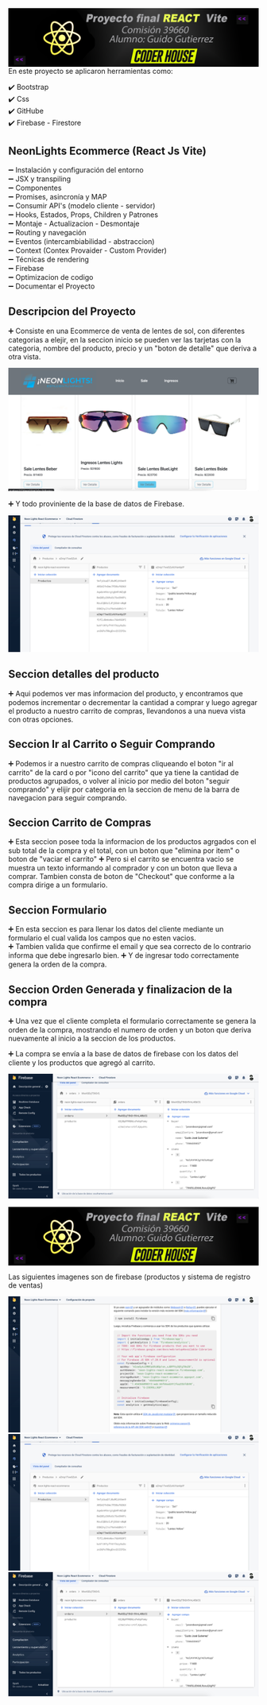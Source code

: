 <img src='./imgReadme/React1.png' align='left'>

<br>


En este proyecto se aplicaron herramientas como:

✔️ Bootstrap <br>
✔️ Css <br>
✔️ GitHube <br>
✔️ Firebase - Firestore <br>

<h2> NeonLights Ecommerce (React Js Vite) </h2>

➖ Instalación y configuración del entorno <br>
➖ JSX y transpiling <br>
➖ Componentes <br>
➖ Promises, asincronía y MAP <br>
➖ Consumir API's (modelo cliente - servidor) <br>
➖ Hooks, Estados, Props, Children y Patrones <br>
➖ Montaje - Actualizacion - Desmontaje <br>
➖ Routing y navegación <br>
➖ Eventos (intercambiabilidad - abstraccion) <br>
➖ Context (Contex Provaider - Custom Provider) <br>
➖ Técnicas de rendering <br>
➖ Firebase <br>
➖ Optimizacion de codigo <br>
➖ Documentar el Proyecto <br>

<h2> Descripcion del Proyecto </h2>

➕ Consiste en una Ecommerce de venta de lentes de sol, con diferentes categorias a elejir,
 en la seccion inicio se pueden ver las tarjetas con la categoria, nombre del producto, precio y un 
 "boton de detalle" que deriva a otra vista. <br>
 
 
 <img src='./imgReadme/Captura5.png' >

 
 
 
➕ Y todo proviniente de la base de datos de Firebase. <br>

<img src='./imgReadme/Captura2.png' >


<h2> Seccion detalles del producto </h2>
➕ Aqui podemos ver mas informacion del producto, y encontramos que podemos incrementar o decrementar la 
cantidad a comprar y luego agregar el producto a nuestro carrito de compras, llevandonos a una nueva vista con otras opciones.
   
 <h2> Seccion Ir al Carrito o Seguir Comprando </h2>

➕ Podemos ir a nuestro carrito de compras cliqueando el boton "ir al carrito" de la card o por "icono del carrito" que ya tiene la cantidad  de productos agrupados, o volver al inicio por medio del boton "seguir comprando" y elijir por categoria en la seccion de menu de la      barra de navegacion para seguir comprando.

<h2> Seccion Carrito de Compras </h2>
➕ Esta seccion posee toda la informacion de los productos agrgados con el sub total de la compra y el total, con un boton que "elimina por item" o boton de "vaciar el carrito" 
➕ Pero si el carrito se encuentra vacio se muestra un texto informando al comprador y con un boton que lleva a comprar. Tambien consta de  boton de "Checkout" que conforme a la compra dirige a un formulario.

 <h2> Seccion Formulario </h2>
➕ En esta seccion es para llenar los datos del cliente mediante un formulario el cual valida los campos que no esten vacios.
<br>
➕ Tambien valida que confirme el email y que sea correcto de lo contrario informa que debe ingresarlo bien.
➕ Y de ingresar todo correctamente genera la orden de la compra.

<h2> Seccion Orden Generada y finalizacion de la compra</h2>
➕ Una vez que el cliente completa el formulario correctamente se genera la orden de la compra, mostrando el numero de orden y un        boton que deriva nuevamente al inicio a la seccion de los productos. 


➕ La compra se envía a la base de datos de firebase con los datos del cliente y los productos que agregó al carrito. <br>

<img src='./imgReadme/Captura3.png' >

<img src='./imgReadme/React1.png' align='center'><br> 

 



Las siguientes imagenes son de firebase (productos y sistema de registro de ventas)


<img src='./imgReadme/Captura1.png' >
<img src='./imgReadme/Captura2.png' >
<img src='./imgReadme/Captura3.png' >
